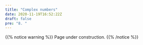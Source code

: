 ```yaml
---
title: "Complex numbers"
date: 2020-11-19T16:52:22Z
draft: false
pre: "8. "
---
```



{{% notice warning %}}
Page under construction.
{{% /notice %}}


